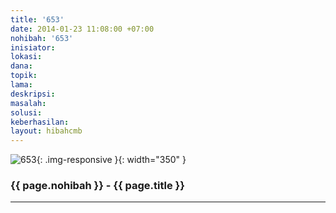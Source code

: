 ```yaml
---
title: '653'
date: 2014-01-23 11:08:00 +07:00
nohibah: '653'
inisiator:
lokasi:
dana:
topik:
lama:
deskripsi:
masalah:
solusi:
keberhasilan:
layout: hibahcmb
---
```


![653](/static/img/hibahcmb/653.png){: .img-responsive }{: width="350" }

### {{ page.nohibah }} - {{ page.title }}

---
